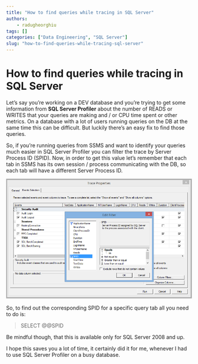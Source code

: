 ```yaml
---
title: "How to find queries while tracing in SQL Server"
authors: 
    - radugheorghiu
tags: []
categories: ["Data Engineering", "SQL Server"]
slug: "how-to-find-queries-while-tracing-sql-server"
---
```


# **How to find queries while tracing in SQL Server**

Let’s say you’re working on a DEV database and you’re trying to get some information from **SQL Server Profiler** about the number of READS or WRITES that your queries are making and / or CPU time spent or other metrics. On a database with a lot of users running queries on the DB at the same time this can be difficult. But luckily there’s an easy fix to find those queries.
<!-- more -->
So, if you’re running queries from SSMS and want to identify your queries much easier in SQL Server Profiler you can filter the trace by Server Process ID (SPID). Now, in order to get this value let’s remember that each tab in SSMS has its own session / process communicating with the DB, so each tab will have a different Server Process ID.

<div align="center">
    <img src="/assets/blog_images/2016-12-16-how-to-find-queries-in-profiler/sql_server_profiler.png" alt="execution_plan">
</div>

So, to find out the corresponding SPID for a specific query tab all you need to do is:

> SELECT @@SPID

Be mindful though, that this is available only for SQL Server 2008 and up.

I hope this saves you a lot of time, it certainly did it for me, whenever I had to use SQL Server Profiler on a busy database.